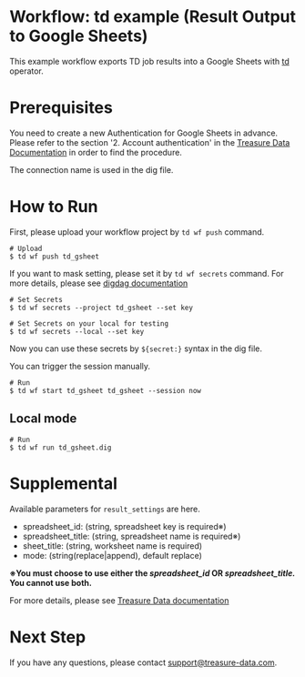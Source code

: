 # Workflow: td example (Result Output to Google Sheets)

This example workflow exports TD job results into a Google Sheets with [td](http://docs.digdag.io/operators/td.html) operator.

# Prerequisites

You need to create a new Authentication for Google Sheets in advance.  
Please refer to the section '2. Account authentication' in the [Treasure Data Documentation](https://support.treasuredata.com/hc/en-us/articles/360009671913-Writing-Job-Results-to-Google-Sheets) in order to find the procedure.

The connection name is used in the dig file.


# How to Run

First, please upload your workflow project by `td wf push` command.

    # Upload
    $ td wf push td_gsheet

If you want to mask setting, please set it by `td wf secrets` command. For more details, please see [digdag documentation](http://docs.digdag.io/command_reference.html#secrets)

    # Set Secrets
    $ td wf secrets --project td_gsheet --set key

    # Set Secrets on your local for testing
    $ td wf secrets --local --set key

Now you can use these secrets by `${secret:}` syntax in the dig file.

You can trigger the session manually.

    # Run
    $ td wf start td_gsheet td_gsheet --session now

## Local mode

    # Run
    $ td wf run td_gsheet.dig

# Supplemental

Available parameters for `result_settings` are here.

- spreadsheet_id: (string, spreadsheet key is required※)
- spreadsheet_title: (string, spreadsheet name is required※)
- sheet_title: (string, worksheet name is required)
- mode: (string(replace|append), default replace)  

**※You must choose to use either the *****spreadsheet_id***** OR *****spreadsheet_title.***** You cannot use both.**

For more details, please see [Treasure Data documentation](https://support.treasuredata.com/hc/en-us/articles/360009671913-Writing-Job-Results-to-Google-Sheets)

# Next Step

If you have any questions, please contact support@treasure-data.com.

